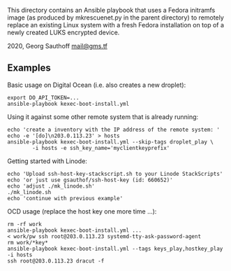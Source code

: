 This directory contains an Ansible playbook that uses a Fedora
initramfs image (as produced by mkrescuenet.py in the parent
directory) to remotely replace an existing Linux system with a
fresh Fedora installation on top of a newly created LUKS
encrypted device.

2020, Georg Sauthoff <mail@gms.tf>

## Examples

Basic usage on Digital Ocean (i.e. also creates a new droplet):

    export DO_API_TOKEN=...
    ansible-playbook kexec-boot-install.yml

Using it against some other remote system that is already running:

    echo 'create a inventory with the IP address of the remote system: '
    echo -e '[do]\n203.0.113.23' > hosts
    ansible-playbook kexec-boot-install.yml --skip-tags droplet_play \
            -i hosts -e ssh_key_name='myclientkeyprefix'

Getting started with Linode:

    echo 'Upload ssh-host-key-stackscript.sh to your Linode StackScripts'
    echo 'or just use gsauthof/ssh-host-key (id: 660652)'
    echo 'adjust ./mk_linode.sh'
    ./mk_linode.sh
    echo 'continue with previous example'

OCD usage (replace the host key one more time ...):

    rm -rf work
    ansible-playbook kexec-boot-install.yml ...
    < work/pw ssh root@203.0.113.23 systemd-tty-ask-password-agent
    rm work/*key*
    ansible-playbook kexec-boot-install.yml --tags keys_play,hostkey_play -i hosts
    ssh root@203.0.113.23 dracut -f

